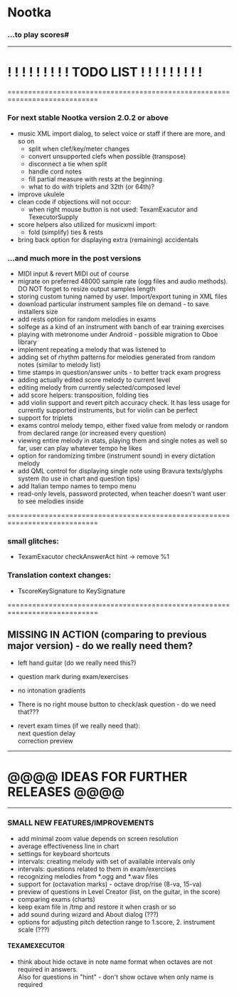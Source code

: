 # Nootka
### ...to play scores#

***

! ! ! ! ! ! ! ! ! TODO LIST ! ! ! ! ! ! ! ! !
============================================================================
============================================================================

### For next stable Nootka version 2.0.2 or above
  - music XML import dialog, to select voice or staff if there are more, and so on
    - split when clef/key/meter changes
    - convert unsupported clefs when possible (transpose)
    - disconnect a tie when split
    - handle cord notes
    - fill partial measure with rests at the beginning
    - what to do with triplets and 32th (or 64th)?
  - improve ukulele
  - clean code if objections will not occur:
    - when right mouse button is not used: TexamExacutor and TexecutorSupply
  - score helpers also utilized for musicxml import:
    - fold (simplify) ties & rests
  - bring back option for displaying extra (remaining) accidentals

### ...and much more in the post versions
  - MIDI input & revert MIDI out of course
  - migrate on preferred 48000 sample rate (ogg files and audio methods). DO NOT forget to resize output samples length
  - storing custom tuning named by user. Import/export tuning in XML files
  - download particular instrument samples file on demand - to save installers size
  - add rests option for random melodies in exams
  - solfege as a kind of an instrument with banch of ear training exercises
  - playing with metronome under Android - possible migration to Oboe library
  - implement repeating a melody that was listened to
  - adding set of rhythm patterns for melodies generated from random notes (similar to melody list)
  - time stamps in question/answer units - to better track exam progress
  - adding actually edited score melody to current level
  - editing melody from currently selected/composed level
  - add score helpers: transposition, folding ties
  - add violin support and revert pitch accuracy check.
    It has less usage for currently supported instruments, but for violin can be perfect
  - support for triplets
  - exams control melody tempo, either fixed value from melody or random from declared range (or increased every question)
  - viewing entire melody in stats, playing them and single notes as well
    so far, user can play whatever tempo he likes
  - option for randomizing timbre (instrument sound) in every dictation melody
  - add QML control for displaying single note using Bravura texts/glyphs system (to use in chart and question tips)
  - add Italian tempo names to tempo menu
  - read-only levels, password protected, when teacher doesn't want user to see melodies inside


============================================================================

### small glitches:
 - TexamExacutor checkAnswerAct hint -> remove %1

### Translation context changes:
 - TscoreKeySignature to KeySignature

============================================================================

## MISSING IN ACTION (comparing to previous major version) - do we really need them?
 - left hand guitar (do we really need this?)
 - question mark during exam/exercises
 - no intonation gradients
 - There is no right mouse button to check/ask question - do we need that???

 - revert exam times (if we really need that):  
    next question delay  
    correction preview

***
# @@@@ IDEAS FOR FURTHER RELEASES @@@@
***

### SMALL NEW FEATURES/IMPROVEMENTS
  - add minimal zoom value depends on screen resolution
  - average effectiveness line in chart
  - settings for keyboard shortcuts
  - intervals: creating melody with set of available intervals only
  - intervals: questions related to them in exam/exercises
  - recognizing melodies from *.ogg and *.wav files
  - support for (octavation marks) - octave drop/rise (8-va, 15-va)
  - preview of questions in Level Creator (list, on the guitar, in the score)
  - comparing exams (charts)
  - keep exam file in /tmp and restore it when crash or so
  - add sound during wizard and About dialog (???)
  - options for adjusting pitch detection range to  1.score, 2. instrument scale (???)


#### TEXAMEXECUTOR
  - think about hide octave in note name format when octaves are not required in answers.  
     Also for questions in "hint" - don't show octave when only name is required 



